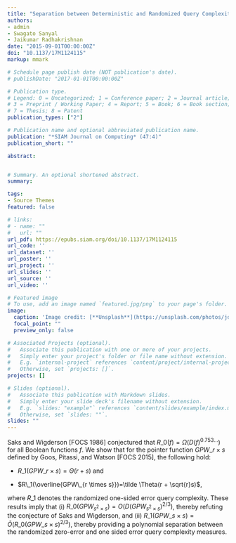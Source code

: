```yaml
---
title: "Separation between Deterministic and Randomized Query Complexity"
authors:
- admin
- Swagato Sanyal
- Jaikumar Radhakrishnan
date: "2015-09-01T00:00:00Z"
doi: "10.1137/17M1124115"
markup: mmark

# Schedule page publish date (NOT publication's date).
# publishDate: "2017-01-01T00:00:00Z"

# Publication type.
# Legend: 0 = Uncategorized; 1 = Conference paper; 2 = Journal article;
# 3 = Preprint / Working Paper; 4 = Report; 5 = Book; 6 = Book section;
# 7 = Thesis; 8 = Patent
publication_types: ["2"]

# Publication name and optional abbreviated publication name.
publication: "*SIAM Journal on Computing* (47:4)"
publication_short: ""

abstract:


# Summary. An optional shortened abstract.
summary: 

tags:
- Source Themes
featured: false

# links:
# - name: ""
#   url: ""
url_pdf: https://epubs.siam.org/doi/10.1137/17M1124115
url_code: ''
url_dataset: ''
url_poster: ''
url_project: ''
url_slides: ''
url_source: ''
url_video: ''

# Featured image
# To use, add an image named `featured.jpg/png` to your page's folder. 
image:
  caption: 'Image credit: [**Unsplash**](https://unsplash.com/photos/jdD8gXaTZsc)'
  focal_point: ""
  preview_only: false

# Associated Projects (optional).
#   Associate this publication with one or more of your projects.
#   Simply enter your project's folder or file name without extension.
#   E.g. `internal-project` references `content/project/internal-project/index.md`.
#   Otherwise, set `projects: []`.
projects: []

# Slides (optional).
#   Associate this publication with Markdown slides.
#   Simply enter your slide deck's filename without extension.
#   E.g. `slides: "example"` references `content/slides/example/index.md`.
#   Otherwise, set `slides: ""`.
slides: ""
---
```


Saks and Wigderson [FOCS 1986] conjectured that $R\_0(f)=\Omega(D(f)^{0.753\ldots})$ for all Boolean functions $f$. We show that for the pointer function $GPW\_{r \times s}$ defined by Goos, Pitassi, and Watson [FOCS 2015], the following hold:

* $R\_1(GPW\_{r \times s})=\tilde\Theta(r + s)$ and 

* $R\_1(\overline{GPW\_{r \times s}})=\tilde \Theta(r + \sqrt{r}s)$, 

where $R\_1$ denotes the randomized one-sided error query complexity. These results imply that (i) $R\_0(GPW_{s^2 \times s})=O(D(GPW_{s^2 \times s})^{2/3})$, thereby refuting the conjecture of Saks and Wigderson, and (ii)
$R\_1(GPW\_{s \times s})=\tilde O(R\_0(GPW\_{s \times s})^{2/3})$, thereby
providing a polynomial separation between the randomized zero-error and one
sided error query complexity measures.
